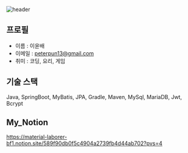 ![header](https://capsule-render.vercel.app/api?type=rect&height=200&text=BDCOOT&fontAlign=70&stroke=00FF00&strokeWidth=3)


## 프로필

- 이름 : 이윤배
- 이메일 : peterpun13@gmail.com
- 취미 : 코딩, 요리, 게임


## 기술 스택

Java, SpringBoot, MyBatis, JPA, Gradle, Maven, MySql, MariaDB, Jwt, Bcrypt 

## My_Notion

https://material-laborer-bf1.notion.site/589f90db0f5c4904a2739fb4d44ab702?pvs=4


<!--
**BDCOOT/BDCOOT** is a ✨ _special_ ✨ repository because its `README.md` (this file) appears on your GitHub profile.

Here are some ideas to get you started:

- 🔭 I’m currently working on ...
- 🌱 I’m currently learning ...
- 👯 I’m looking to collaborate on ...
- 🤔 I’m looking for help with ...
- 💬 Ask me about ...
- 📫 How to reach me: ...
- 😄 Pronouns: ...
- ⚡ Fun fact: ...
-->
